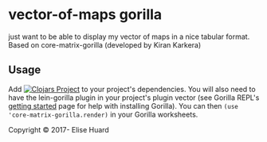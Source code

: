 # vector-of-maps gorilla
just want to be able to display my vector of maps in a nice tabular format.
Based on core-matrix-gorilla (developed by Kiran Karkera)

## Usage

Add 
[![Clojars Project](https://img.shields.io/clojars/v/core-matrix-gorilla.svg)](https://clojars.org/core-matrix-gorilla)
 to your project's dependencies. You will also need to have the lein-gorilla plugin in your project's plugin vector (see
Gorilla REPL's [getting started](http://gorilla-repl.org/start.html) page for help with installing Gorilla).
You can then `(use 'core-matrix-gorilla.render)` in your Gorilla worksheets.

Copyright © 2017- Elise Huard


